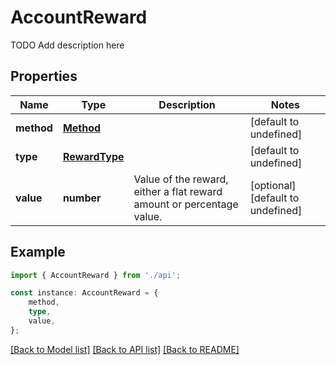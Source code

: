 # AccountReward

TODO Add description here

## Properties

Name | Type | Description | Notes
------------ | ------------- | ------------- | -------------
**method** | [**Method**](Method.md) |  | [default to undefined]
**type** | [**RewardType**](RewardType.md) |  | [default to undefined]
**value** | **number** | Value of the reward, either a flat reward amount or percentage value. | [optional] [default to undefined]

## Example

```typescript
import { AccountReward } from './api';

const instance: AccountReward = {
    method,
    type,
    value,
};
```

[[Back to Model list]](../README.md#documentation-for-models) [[Back to API list]](../README.md#documentation-for-api-endpoints) [[Back to README]](../README.md)
